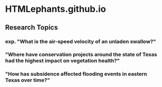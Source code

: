 # HTMLephants.github.io

## Research Topics

### exp. "What is the air-speed velocity of an unladen swallow?"

### "Where have conservation projects around the state of Texas had the highest impact on vegetation health?"

### "How has subsidence affected flooding events in eastern Texas over time?"
